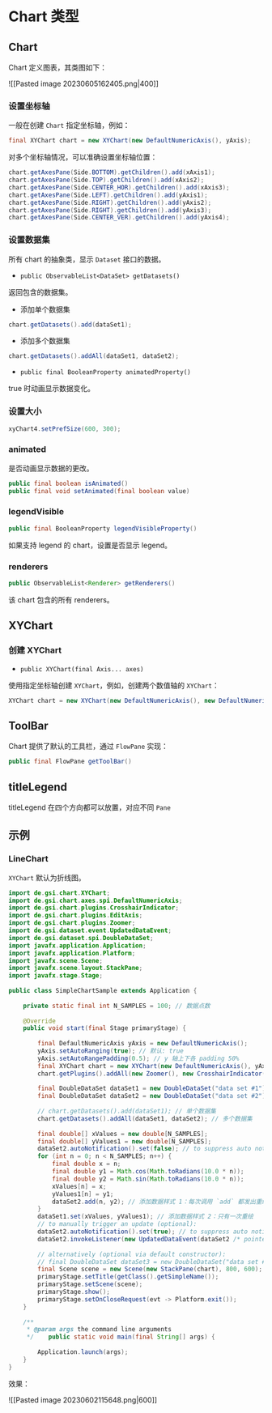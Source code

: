 # Chart 类型

## Chart

Chart 定义图表，其类图如下：

![[Pasted image 20230605162405.png|400]]

### 设置坐标轴

一般在创建 `Chart` 指定坐标轴，例如：

```java
final XYChart chart = new XYChart(new DefaultNumericAxis(), yAxis);
```

对多个坐标轴情况，可以准确设置坐标轴位置：

```java
chart.getAxesPane(Side.BOTTOM).getChildren().add(xAxis1);  
chart.getAxesPane(Side.TOP).getChildren().add(xAxis2);  
chart.getAxesPane(Side.CENTER_HOR).getChildren().add(xAxis3);  
chart.getAxesPane(Side.LEFT).getChildren().add(yAxis1);  
chart.getAxesPane(Side.RIGHT).getChildren().add(yAxis2);  
chart.getAxesPane(Side.RIGHT).getChildren().add(yAxis3);  
chart.getAxesPane(Side.CENTER_VER).getChildren().add(yAxis4);
```


### 设置数据集

所有 chart 的抽象类，显示 `Dataset` 接口的数据。

- `public ObservableList<DataSet> getDatasets()`

返回包含的数据集。

- 添加单个数据集

```java
chart.getDatasets().add(dataSet1);
```

- 添加多个数据集

```java
chart.getDatasets().addAll(dataSet1, dataSet2);
```

- `public final BooleanProperty animatedProperty()`

true 时动画显示数据变化。

### 设置大小

```java
xyChart4.setPrefSize(600, 300);
```

### animated

是否动画显示数据的更改。

```java
public final boolean isAnimated()
public final void setAnimated(final boolean value)
```

### legendVisible

```java
public final BooleanProperty legendVisibleProperty()
```

如果支持 legend 的 chart，设置是否显示 legend。

### renderers

```java
public ObservableList<Renderer> getRenderers()
```

该 chart 包含的所有 renderers。

## XYChart

### 创建 XYChart

- `public XYChart(final Axis... axes)`

使用指定坐标轴创建 `XYChart`，例如，创建两个数值轴的 `XYChart`：

```java
XYChart chart = new XYChart(new DefaultNumericAxis(), new DefaultNumericAxis());
```

## ToolBar

Chart 提供了默认的工具栏，通过 `FlowPane` 实现：

```java
public final FlowPane getToolBar()
```

## titleLegend

titleLegend 在四个方向都可以放置，对应不同 `Pane`


## 示例

### LineChart

`XYChart` 默认为折线图。

```java
import de.gsi.chart.XYChart;  
import de.gsi.chart.axes.spi.DefaultNumericAxis;  
import de.gsi.chart.plugins.CrosshairIndicator;  
import de.gsi.chart.plugins.EditAxis;  
import de.gsi.chart.plugins.Zoomer;  
import de.gsi.dataset.event.UpdatedDataEvent;  
import de.gsi.dataset.spi.DoubleDataSet;  
import javafx.application.Application;  
import javafx.application.Platform;  
import javafx.scene.Scene;  
import javafx.scene.layout.StackPane;  
import javafx.stage.Stage;  
  
public class SimpleChartSample extends Application {  
  
    private static final int N_SAMPLES = 100; // 数据点数  
  
    @Override  
    public void start(final Stage primaryStage) {  
  
        final DefaultNumericAxis yAxis = new DefaultNumericAxis();  
        yAxis.setAutoRanging(true); // 默认: true  
        yAxis.setAutoRangePadding(0.5); // y 轴上下各 padding 50%  
        final XYChart chart = new XYChart(new DefaultNumericAxis(), yAxis);  
        chart.getPlugins().addAll(new Zoomer(), new CrosshairIndicator(), new EditAxis()); // 标准插件，推荐使用  
  
        final DoubleDataSet dataSet1 = new DoubleDataSet("data set #1");  
        final DoubleDataSet dataSet2 = new DoubleDataSet("data set #2");  
  
        // chart.getDatasets().add(dataSet1); // 单个数据集  
        chart.getDatasets().addAll(dataSet1, dataSet2); // 多个数据集  
  
        final double[] xValues = new double[N_SAMPLES];  
        final double[] yValues1 = new double[N_SAMPLES];  
        dataSet2.autoNotification().set(false); // to suppress auto notification  
        for (int n = 0; n < N_SAMPLES; n++) {  
            final double x = n;  
            final double y1 = Math.cos(Math.toRadians(10.0 * n));  
            final double y2 = Math.sin(Math.toRadians(10.0 * n));  
            xValues[n] = x;  
            yValues1[n] = y1;  
            dataSet2.add(n, y2); // 添加数据样式 1：每次调用 `add` 都发出重绘提醒  
        }  
        dataSet1.set(xValues, yValues1); // 添加数据样式 2：只有一次重绘  
        // to manually trigger an update (optional):  
        dataSet2.autoNotification().set(true); // to suppress auto notification  
        dataSet2.invokeListener(new UpdatedDataEvent(dataSet2 /* pointer to update source */, "manual update event"));  
  
        // alternatively (optional via default constructor):  
        // final DoubleDataSet dataSet3 = new DoubleDataSet("data set #1", xValues, yValues1, N_SAMPLES, false)  
        final Scene scene = new Scene(new StackPane(chart), 800, 600);  
        primaryStage.setTitle(getClass().getSimpleName());  
        primaryStage.setScene(scene);  
        primaryStage.show();  
        primaryStage.setOnCloseRequest(evt -> Platform.exit());  
    }  
  
    /**  
     * @param args the command line arguments  
     */    public static void main(final String[] args) {  
  
        Application.launch(args);  
    }  
}
```

效果：

![[Pasted image 20230602115648.png|600]]
